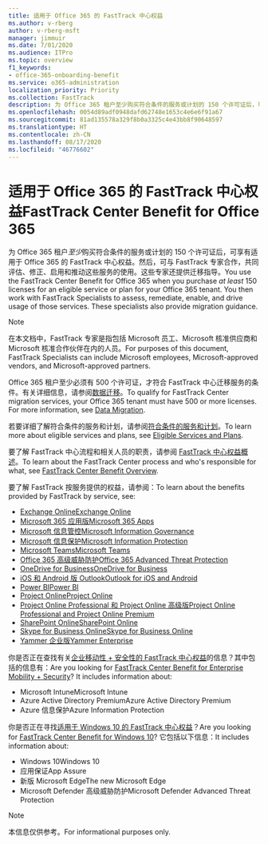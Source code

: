 ```yaml
---
title: 适用于 Office 365 的 FastTrack 中心权益
ms.author: v-rberg
author: v-rberg-msft
manager: jimmuir
ms.date: 7/01/2020
ms.audience: ITPro
ms.topic: overview
f1_keywords:
- office-365-onboarding-benefit
ms.service: o365-administration
localization_priority: Priority
ms.collection: FastTrack
description: 为 Office 365 租户至少购买符合条件的服务或计划的 150 个许可证后，可享有适用于 Office 365 的 FastTrack 中心权益。然后，可与 FastTrack 专家合作，共同评估、修正、启用和推动这些服务的使用。这些专家还提供迁移指导。
ms.openlocfilehash: 0054d89adf0948dafd62748e1653c4e6e6f91a67
ms.sourcegitcommit: 81ad135578a329f8b0a3325c4e43bb8f90648597
ms.translationtype: HT
ms.contentlocale: zh-CN
ms.lasthandoff: 08/17/2020
ms.locfileid: "46776602"
---
```

# <a name="fasttrack-center-benefit-for-office-365"></a><span data-ttu-id="250c2-105">适用于 Office 365 的 FastTrack 中心权益</span><span class="sxs-lookup"><span data-stu-id="250c2-105">FastTrack Center Benefit for Office 365</span></span>

<span data-ttu-id="250c2-p102">为 Office 365 租户*至少*购买符合条件的服务或计划的 150 个许可证后，可享有适用于 Office 365 的 FastTrack 中心权益。然后，可与 FastTrack 专家合作，共同评估、修正、启用和推动这些服务的使用。这些专家还提供迁移指导。</span><span class="sxs-lookup"><span data-stu-id="250c2-p102">You use the FastTrack Center Benefit for Office 365 when you purchase  *at least*  150 licenses for an eligible service or plan for your Office 365 tenant. You then work with FastTrack Specialists to assess, remediate, enable, and drive usage of those services. These specialists also provide migration guidance.</span></span> 
  
> [!NOTE]
> <span data-ttu-id="250c2-109">在本文档中，FastTrack 专家是指包括 Microsoft 员工、Microsoft 核准供应商和 Microsoft 核准合作伙伴在内的人员。</span><span class="sxs-lookup"><span data-stu-id="250c2-109">For purposes of this document, FastTrack Specialists can include Microsoft employees, Microsoft-approved vendors, and Microsoft-approved partners.</span></span> 
  
<span data-ttu-id="250c2-p103">Office 365 租户至少必须有 500 个许可证，才符合 FastTrack 中心迁移服务的条件。有关详细信息，请参阅[数据迁移](O365-data-migration.md)。</span><span class="sxs-lookup"><span data-stu-id="250c2-p103">To qualify for FastTrack Center migration services, your Office 365 tenant must have 500 or more licenses. For more information, see [Data Migration](O365-data-migration.md).</span></span>
  
<span data-ttu-id="250c2-112">若要详细了解符合条件的服务和计划，请参阅[符合条件的服务和计划](M365-eligible-services-and-plans.md)。</span><span class="sxs-lookup"><span data-stu-id="250c2-112">To learn more about eligible services and plans, see [Eligible Services and Plans](M365-eligible-services-and-plans.md).</span></span>
  
<span data-ttu-id="250c2-113">要了解 FastTrack 中心流程和相关人员的职责，请参阅 [FastTrack 中心权益概述](O365-fasttrack-benefit-overview.md)。</span><span class="sxs-lookup"><span data-stu-id="250c2-113">To learn about the FastTrack Center process and who's responsible for what, see [FastTrack Center Benefit Overview](O365-fasttrack-benefit-overview.md).</span></span>

<span data-ttu-id="250c2-114">要了解 FastTrack 按服务提供的权益，请参阅：</span><span class="sxs-lookup"><span data-stu-id="250c2-114">To learn about the benefits provided by FastTrack by service, see:</span></span>

- [<span data-ttu-id="250c2-115">Exchange Online</span><span class="sxs-lookup"><span data-stu-id="250c2-115">Exchange Online</span></span>](O365-fasttrack-responsibilities.md#exchange-online)
- [<span data-ttu-id="250c2-116">Microsoft 365 应用版</span><span class="sxs-lookup"><span data-stu-id="250c2-116">Microsoft 365 Apps</span></span>](O365-fasttrack-responsibilities.md#microsoft-365-apps)
- [<span data-ttu-id="250c2-117">Microsoft 信息管控</span><span class="sxs-lookup"><span data-stu-id="250c2-117">Microsoft Information Governance</span></span>](O365-fasttrack-responsibilities.md#microsoft-information-governance)
- [<span data-ttu-id="250c2-118">Microsoft 信息保护</span><span class="sxs-lookup"><span data-stu-id="250c2-118">Microsoft Information Protection</span></span>](O365-fasttrack-responsibilities.md#microsoft-information-protection)
- [<span data-ttu-id="250c2-119">Microsoft Teams</span><span class="sxs-lookup"><span data-stu-id="250c2-119">Microsoft Teams</span></span>](O365-fasttrack-responsibilities.md#microsoft-teams)
- [<span data-ttu-id="250c2-120">Office 365 高级威胁防护</span><span class="sxs-lookup"><span data-stu-id="250c2-120">Office 365 Advanced Threat Protection</span></span>](O365-fasttrack-responsibilities.md#office-365-advanced-threat-protection)
- [<span data-ttu-id="250c2-121">OneDrive for Business</span><span class="sxs-lookup"><span data-stu-id="250c2-121">OneDrive for Business</span></span>](O365-fasttrack-responsibilities.md#onedrive-for-business)
- [<span data-ttu-id="250c2-122">iOS 和 Android 版 Outlook</span><span class="sxs-lookup"><span data-stu-id="250c2-122">Outlook for iOS and Android</span></span>](O365-fasttrack-responsibilities.md#outlook-for-ios-and-android)
- [<span data-ttu-id="250c2-123">Power BI</span><span class="sxs-lookup"><span data-stu-id="250c2-123">Power BI</span></span>](O365-fasttrack-responsibilities.md#power-bi)
- [<span data-ttu-id="250c2-124">Project Online</span><span class="sxs-lookup"><span data-stu-id="250c2-124">Project Online</span></span>](O365-fasttrack-responsibilities.md#project-online)
- [<span data-ttu-id="250c2-125">Project Online Professional 和 Project Online 高级版</span><span class="sxs-lookup"><span data-stu-id="250c2-125">Project Online Professional and Project Online Premium</span></span>](O365-fasttrack-responsibilities.md#project-online-professional-and-project-online-premium)
- [<span data-ttu-id="250c2-126">SharePoint Online</span><span class="sxs-lookup"><span data-stu-id="250c2-126">SharePoint Online</span></span>](O365-fasttrack-responsibilities.md#sharepoint-online)
- [<span data-ttu-id="250c2-127">Skype for Business Online</span><span class="sxs-lookup"><span data-stu-id="250c2-127">Skype for Business Online</span></span>](O365-fasttrack-responsibilities.md#skype-for-business-online)
- [<span data-ttu-id="250c2-128">Yammer 企业版</span><span class="sxs-lookup"><span data-stu-id="250c2-128">Yammer Enterprise</span></span>](O365-fasttrack-responsibilities.md#yammer-enterprise)
  
<span data-ttu-id="250c2-p104">你是否正在查找有关[企业移动性 + 安全性的 FastTrack 中心权益](EMS-fasttrack-benefit-for-EMS.md)的信息？其中包括的信息有：</span><span class="sxs-lookup"><span data-stu-id="250c2-p104">Are you looking for [FastTrack Center Benefit for Enterprise Mobility + Security](EMS-fasttrack-benefit-for-EMS.md)? It includes information about:</span></span>
  
- <span data-ttu-id="250c2-131">Microsoft Intune</span><span class="sxs-lookup"><span data-stu-id="250c2-131">Microsoft Intune</span></span>
- <span data-ttu-id="250c2-132">Azure Active Directory Premium</span><span class="sxs-lookup"><span data-stu-id="250c2-132">Azure Active Directory Premium</span></span> 
- <span data-ttu-id="250c2-133">Azure 信息保护</span><span class="sxs-lookup"><span data-stu-id="250c2-133">Azure Information Protection</span></span>

<span data-ttu-id="250c2-134">你是否正在寻找[适用于 Windows 10 的 FastTrack 中心权益](Win-10-fasttrack-benefit-for-Windows-10.md)？</span><span class="sxs-lookup"><span data-stu-id="250c2-134">Are you looking for [FastTrack Center Benefit for Windows 10](Win-10-fasttrack-benefit-for-Windows-10.md)?</span></span> <span data-ttu-id="250c2-135">它包括以下信息：</span><span class="sxs-lookup"><span data-stu-id="250c2-135">It includes information about:</span></span>

- <span data-ttu-id="250c2-136">Windows 10</span><span class="sxs-lookup"><span data-stu-id="250c2-136">Windows 10</span></span>
- <span data-ttu-id="250c2-137">应用保证</span><span class="sxs-lookup"><span data-stu-id="250c2-137">App Assure</span></span>
- <span data-ttu-id="250c2-138">新版 Microsoft Edge</span><span class="sxs-lookup"><span data-stu-id="250c2-138">The new Microsoft Edge</span></span>
- <span data-ttu-id="250c2-139">Microsoft Defender 高级威胁防护</span><span class="sxs-lookup"><span data-stu-id="250c2-139">Microsoft Defender Advanced Threat Protection</span></span>
    
> [!NOTE]
> <span data-ttu-id="250c2-140">本信息仅供参考。</span><span class="sxs-lookup"><span data-stu-id="250c2-140">For informational purposes only.</span></span> 


